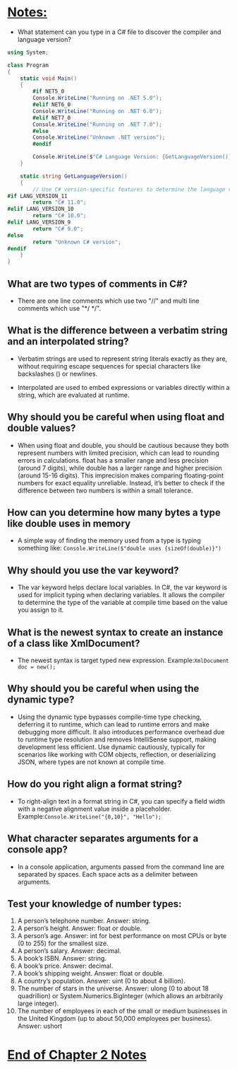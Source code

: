 # <u>Notes:</u>

- What statement can you type in a C# file to discover the compiler and language version?

```csharp
using System;

class Program
{
    static void Main()
    {
        #if NET5_0
        Console.WriteLine("Running on .NET 5.0");
        #elif NET6_0
        Console.WriteLine("Running on .NET 6.0");
        #elif NET7_0
        Console.WriteLine("Running on .NET 7.0");
        #else
        Console.WriteLine("Unknown .NET version");
        #endif

        Console.WriteLine($"C# Language Version: {GetLanguageVersion()}");
    }

    static string GetLanguageVersion()
    {
        // Use C# version-specific features to determine the language version.
#if LANG_VERSION_11
        return "C# 11.0";
#elif LANG_VERSION_10
        return "C# 10.0";
#elif LANG_VERSION_9
        return "C# 9.0";
#else
        return "Unknown C# version";
#endif
    }
}
```
## What are two types of comments in C#?
- There are one line comments which use two "//" and multi line comments which use "*/ */".

## What is the difference between a verbatim string and an interpolated string?

- Verbatim strings are used to represent string literals exactly as they are, without requiring escape sequences for special characters like backslashes (\) or newlines.
  
- Interpolated are used to embed expressions or variables directly within a string, which are evaluated at runtime.

## Why should you be careful when using float and double values?
- When using float and double, you should be cautious because they both represent numbers with limited precision, which can lead to rounding errors in calculations. float has a smaller range and less precision (around 7 digits), while double has a larger range and higher precision (around 15-16 digits). This imprecision makes comparing floating-point numbers for exact equality unreliable. Instead, it’s better to check if the difference between two numbers is within a small tolerance.

## How can you determine how many bytes a type like double uses in memory
- A simple way of finding the memory used from a type is typing something like:
```Console.WriteLine($"double uses {sizeOf(double)}")```

## Why should you use the var keyword?
- The var keyword helps declare local variables. In C#, the var keyword is used for implicit typing when declaring variables. It allows the compiler to determine the type of the variable at compile time based on the value you assign to it. 
  
## What is the newest syntax to create an instance of a class like XmlDocument?
- The newest syntax is target typed new expression. 
Example:```XmlDocument doc = new();```

## Why should you be careful when using the dynamic type?
- Using the dynamic type bypasses compile-time type checking, deferring it to runtime, which can lead to runtime errors and make debugging more difficult. It also introduces performance overhead due to runtime type resolution and removes IntelliSense support, making development less efficient. Use dynamic cautiously, typically for scenarios like working with COM objects, reflection, or deserializing JSON, where types are not known at compile time.

## How do you right align a format string?
- To right-align text in a format string in C#, you can specify a field width with a negative alignment value inside a placeholder.
Example:```Console.WriteLine("{0,10}", "Hello");```

## What character separates arguments for a console app?
- In a console application, arguments passed from the command line are separated by spaces. Each space acts as a delimiter between arguments.


## Test your knowledge of number types:
1. A person’s telephone number.
Answer: string.
2. A person’s height.
Answer: float or double.
3. A person’s age.
Answer: int for best performance on most CPUs or byte (0 to 255) for the smallest size.
4. A person’s salary.
Answer: decimal.
5. A book’s ISBN.
Answer: string.
6. A book’s price.
Answer: decimal.
7. A book’s shipping weight.
Answer: float or double.
8. A country’s population.
Answer: uint (0 to about 4 billion).
9. The number of stars in the universe.
Answer: ulong (0 to about 18 quadrillion) or System.Numerics.BigInteger (which allows an
arbitrarily large integer).
10. The number of employees in each of the small or medium businesses in the United Kingdom
(up to about 50,000 employees per business).
Answer: ushort

# <u>End of Chapter 2 Notes</u>


